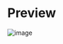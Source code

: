 # Preview
![image](https://github.com/Dawwwei/python-password-generator/assets/149939695/23b7dd16-c7d3-42f3-a363-09927014d197)
